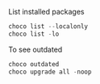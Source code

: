 List installed packages

```powershell
choco list --localonly
choco list -lo
```

To see outdated

```powershell
choco outdated
choco upgrade all -noop
```